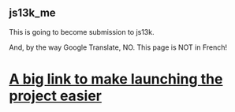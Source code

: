 ## js13k_me

This is going to become submission to js13k.

And, by the way Google Translate, NO. This page is NOT in French!

# [A big link to make launching the project easier](index.html)
